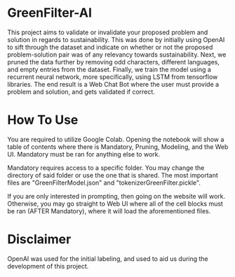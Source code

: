 # GreenFilter-AI

This project aims to validate or invalidate your proposed problem and solution in regards to sustainability. This was done by initially using OpenAI to sift through the dataset and indicate on whether or not the proposed problem-solution pair was of any relevancy towards sustainability. Next, we pruned the data further by removing odd characters, different languages, and empty entries from the dataset. Finally, we train the model using a recurrent neural network, more specifically, using LSTM from tensorflow libraries. The end result is a Web Chat Bot where the user must provide a problem and solution, and gets validated if correct.


# How To Use

You are required to utilize Google Colab. Opening the notebook will show a table of contents where there is Mandatory, Pruning, Modeling, and the Web UI. Mandatory must be ran for anything else to work.

Mandatory requires access to a specific folder. You may change the directory of said folder or use the one that is shared. The most important files are "GreenFilterModel.json" and "tokenizerGreenFilter.pickle".

If you are only interested in prompting, then going on the website will work. Otherwise, you may go straight to Web UI where all of the cell blocks must be ran (AFTER Mandatory), where it will load the aforementioned files.

# Disclaimer

OpenAI was used for the initial labeling, and used to aid us during the development of this project. 
